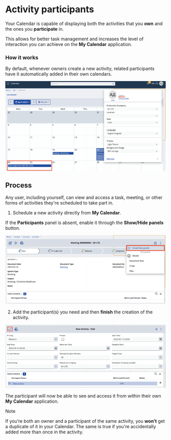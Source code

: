 # Activity participants

Your Calendar is capable of displaying both the activities that you **own** and the ones you **participate** in.

This allows for better task management and increases the level of interaction you can achieve on the **My Calendar** application.

### How it works

By default, whenever owners create a new activity, related participants have it automatically added in their own calendars.

![Pictures](../pictures/activity_participant.png)

## Process

Any user, including yourself, can view and access a task, meeting, or other forms of activities they're scheduled to take part in.

1. Schedule a new activity directly from **My Calendar**.

If the **Participants** panel is absent, enable it through the **Show/Hide panels** button.

![Pictures](../pictures/partic_creat.png)

2. Add the participant(s) you need and then **finish** the creation of the activity.

![Pictures](../pictures/participant_added.png)

The participant will now be able to see and access it from within their own **My Calendar** application.

> [!Note]
> If you’re both an owner and a participant of the same activity, you **won’t** get a duplicate of it in your Calendar. 
> The same is true if you're accidentally added more than once in the activity. 
